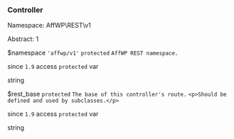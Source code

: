 ### Controller

Namespace: AffWP\REST\v1

Abstract: 1


$namespace
`'affwp/v1'` `protected` `AffWP REST namespace.` 


since
`1.9` 
access
`protected` 
var

string


$rest_base
`protected` `The base of this controller's route.` 
`<p>Should be defined and used by subclasses.</p>` 

since
`1.9` 
access
`protected` 
var

string


